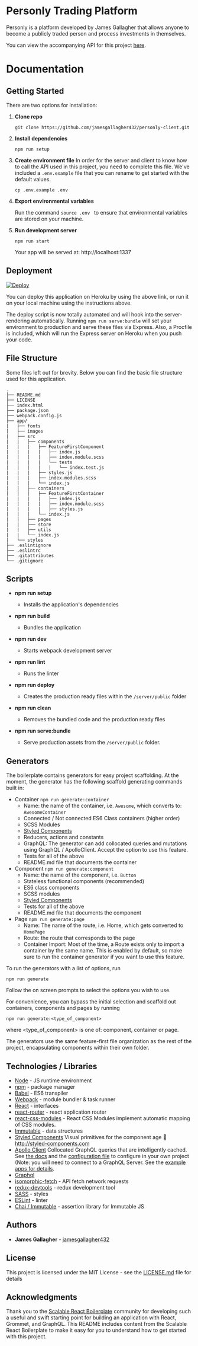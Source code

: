 # Personly Trading Platform
Personly is a platform developed by James Gallagher that allows anyone to become a publicly traded person and process investments in themselves.

You can view the accompanying API for this project [here](https://github.com/jamesgallagher432/jamesg-trading-api).

# Documentation

## Getting Started
There are two options for installation:

1. **Clone repo**

    `git clone https://github.com/jamesgallagher432/personly-client.git`

2. **Install dependencies**

    `npm run setup`

3. **Create environment file**
    In order for the server and client to know how to call the API used in this project, you need to complete this file. We've included a `.env.example` file that you can rename to get started with the default values.

    `cp .env.example .env`

4. **Export environmental variables**

   Run the command ```source .env ``` to ensure that environmental variables are stored on your machine.

5. **Run development server**

   `npm run start`

   Your app will be served at: http://localhost:1337

## Deployment

[![Deploy](https://www.herokucdn.com/deploy/button.png)](https://heroku.com/deploy)

You can deploy this application on Heroku by using the above link, or run it on your local machine using the instructions above.

The deploy script is now totally automated and will hook into the server-rendering automatically.  Running `npm run serve:bundle` will set your environment to production and serve these files via Express.  Also, a Procfile is included, which will run the Express server on Heroku when you push your code.

## File Structure
Some files left out for brevity. Below you can find the basic file structure used for this application.

```
.
├── README.md
├── LICENSE
├── index.html
├── package.json
├── webpack.config.js
├── app/
|   ├── fonts
|   ├── images
|   ├── src
|   |   ├── components
|   |   |   ├── FeatureFirstComponent
|   |   |   |   ├── index.js
|   |   |   |   ├── index.module.scss
|   |   |   |   └── tests
|   |   |   |   |   └── index.test.js
|   |   |   ├── styles.js
|   |   |   ├── index.modules.scss
|   |   |   └── index.js
|   |   ├── containers
|   |   |   ├── FeatureFirstContainer
|   |   |   |   ├── index.js
|   |   |   |   ├── index.module.scss
|   |   |   |   ├── styles.js
|   |   |   └── index.js
|   |   ├── pages
|   |   ├── store
|   |   ├── utils
|   |   └── index.js
|   └── styles
├── .eslintignore
├── .eslintrc
├── .gitattributes
└── .gitignore
```

## Scripts
- **npm run setup**
  + Installs the application's dependencies

- **npm run build**
  + Bundles the application

- **npm run dev**
  + Starts webpack development server

- **npm run lint**
  + Runs the linter

- **npm run deploy**
  + Creates the production ready files within the `/server/public` folder

- **npm run clean**
  + Removes the bundled code and the production ready files

- **npm run serve:bundle**
  + Serve production assets from the `/server/public` folder.

## Generators
The boilerplate contains generators for easy project scaffolding.  At the moment, the generator has the following scaffold generating commands built in:
- Container `npm run generate:container`
  - Name: the name of the container, i.e. `Awesome`, which converts to: `AwesomeContainer`
  - Connected / Not connected ES6 Class containers (higher order)
  - SCSS Modules
  - [Styled Components](https://github.com/styled-components/styled-components)
  - Reducers, actions and constants
  - GraphQL: The generator can add collocated queries and mutations using GraphQL / ApolloClient.  Accept the option to use this feature.
  - Tests for all of the above
  - README.md file that documents the container
- Component `npm run generate:component`
  - Name: the name of the component, i.e. `Button`
  - Stateless functional components (recommended)
  - ES6 class components
  - SCSS modules
  - [Styled Components](https://github.com/styled-components/styled-components)
  - Tests for all of the above
  - README.md file that documents the component
- Page `npm run generate:page`
  - Name: The name of the route, i.e. Home, which gets converted to `HomePage`
  - Route: the route that corresponds to the page
  - Container Import: Most of the time, a Route exists only to import a container by the same name.  This is enabled by default, so make sure to run the container generator if you want to use this feature.

To run the generators with a list of options, run
```
npm run generate
```

Follow the on screen prompts to select the options you wish to use.

For convenience, you can bypass the initial selection and scaffold out containers, components and pages by running

```
npm run generate:<type_of_component>
```

where <type_of_component> is one of: component, container or page.

The generators use the same feature-first file organization as the rest of the project, encapsulating components within their own folder.

## Technologies / Libraries

- [Node](https://nodejs.org/en/) - JS runtime environment
- [npm](https://www.npmjs.com/) - package manager
- [Babel](https://babeljs.io/) - ES6 transpiler
- [Webpack](https://webpack.github.io/) - module bundler & task runner
- [React](https://facebook.github.io/react/) - interfaces
- [react-router](https://github.com/rackt/react-router) - react application router
- [react-css-modules](https://github.com/gajus/react-css-modules) - React CSS Modules implement automatic mapping of CSS modules.
- [Immutable](https://github.com/facebook/immutable-js) - data structures
- [Styled Components](https://github.com/styled-components/styled-components) Visual primitives for the component age 💅 http://styled-components.com
- [Apollo Client](https://github.com/apollostack/apollo-client) Collocated GraphQL queries that are intelligently cached.  See [the docs](http://dev.apollodata.com/) and the [configuration file](https://github.com/RyanCCollins/scalable-react-boilerplate/blob/master/app/src/apolloClient.js) to configure in your own project (Note: you will need to connect to a GraphQL Server.  See the [example apps for details](https://github.com/RyanCCollins/scalable-react-boilerplate#example-apps).
- [Graphql](http://graphql.org/)
- [isomorphic-fetch](https://github.com/matthew-andrews/isomorphic-fetch) - API fetch network requests
- [redux-devtools](https://github.com/gaearon/redux-devtools) - redux development tool
- [SASS](http://sass-lang.com/) - styles
- [ESLint](http://eslint.org/) - linter
- [Chai / Immutable](http://chaijs.com/) - assertion library for Immutable JS

## Authors

- **James Gallagher** - [jamesgallagher432](https://github.com/jamesgallagher432)

## License

This project is licensed under the MIT License - see the [LICENSE.md](https://gist.github.com/PurpleBooth/LICENSE.md) file for details

## Acknowledgments

Thank you to the [Scalable React Boilerplate](https://github.com/scalable-react/scalable-react-boilerplate) community for developing such a useful and swift starting point for building an application with React, Grommet, and GraphQL. This README includes content from the Scalable React Boilerplate to make it easy for you to understand how to get started with this project.
